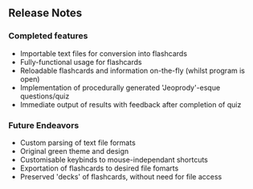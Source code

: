 ## Release Notes

### Completed features
- Importable text files for conversion into flashcards
- Fully-functional usage for flashcards
- Reloadable flashcards and information on-the-fly (whilst program is open)
- Implementation of procedurally generated 'Jeoprody'-esque questions/quiz
- Immediate output of results with feedback after completion of quiz

### Future Endeavors
- Custom parsing of text file formats
- Original green theme and design
- Customisable keybinds to mouse-independant shortcuts
- Exportation of flashcards to desired file fomarts
- Preserved 'decks' of flashcards, without need for file access
